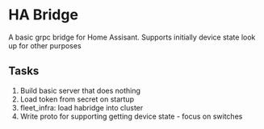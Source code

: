 # HA Bridge

A basic grpc bridge for Home Assisant. Supports initially
device state look up for other purposes

## Tasks

1. Build basic server that does nothing
1. Load token from secret on startup
1. fleet_infra: load habridge into cluster
1. Write proto for supporting getting device state - focus on switches

